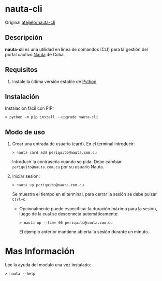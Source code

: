 # nauta-cli

Original [ateijelo/nauta-cli](https://github.com/ateijelo/nauta-cli)

## Descripción

**nauta-cli** es una utilidad en línea de comandos (CLI) para la gestión del portal cautivo [Nauta](https://secure.etecsa.net:8443/) de Cuba.

## Requisitos

1. Instale la última versión estable de [Python](https://www.python.org/downloads/)

## Instalación

Instalación fácil con PIP:

`> python -m pip install --upgrade nauta-cli`

## Modo de uso

1. Crear una entrada de usuario (card). En el terminal introducir:

    `> nauta card add periquito@nauta.com.cu`
    
    Introducir la contraseña cuando se pida. Debe cambiar `periquito@nauta.com.cu` por su usuario Nauta.

1. Iniciar sesion:

    `> nauta up periquito@nauta.com.cu`
    
    Se muestra el tiempo en el terminal, para cerrar la sesión se debe pulsar `Ctrl+C`.

    * Opcionalmente puede especificar la duración máxima para la sesión, luego de la cual se desconecta automáticamente:
    
        `> nauta up --time 60 periquito@nauta.com.cu`
        
        El ejemplo anterior mantiene abierta la sesión durante un minuto.
    
# Mas Información

Lee la ayuda del modulo una vez instalado:

`> nauta --help`
